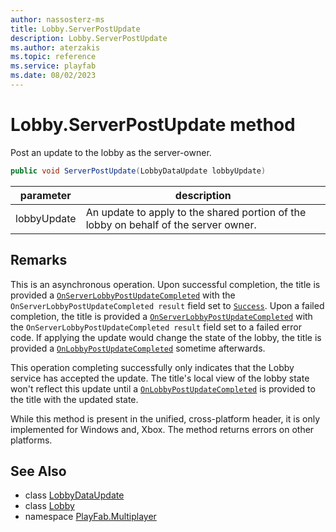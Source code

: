 ```yaml
---
author: nassosterz-ms
title: Lobby.ServerPostUpdate
description: Lobby.ServerPostUpdate
ms.author: aterzakis
ms.topic: reference
ms.service: playfab
ms.date: 08/02/2023
---
```


# Lobby.ServerPostUpdate method

Post an update to the lobby as the server-owner.

```csharp
public void ServerPostUpdate(LobbyDataUpdate lobbyUpdate)
```

| parameter | description |
| --- | --- |
| lobbyUpdate | An update to apply to the shared portion of the lobby on behalf of the server owner. |

## Remarks

This is an asynchronous operation. Upon successful completion, the title is provided a [`OnServerLobbyPostUpdateCompleted`](../PlayFabMultiplayer.PlayFabMultiplayerServer/OnServerLobbyPostUpdateCompleted.md) with the `OnServerLobbyPostUpdateCompleted result` field set to [`Success`](../LobbyError/Success.md). Upon a failed completion, the title is provided a [`OnServerLobbyPostUpdateCompleted`](../PlayFabMultiplayer.PlayFabMultiplayerServer/OnServerLobbyPostUpdateCompleted.md) with the `OnServerLobbyPostUpdateCompleted result` field set to a failed error code. If applying the update would change the state of the lobby, the title is provided a [`OnLobbyPostUpdateCompleted`](../PlayFabMultiplayer/OnLobbyPostUpdateCompleted.md) sometime afterwards.

This operation completing successfully only indicates that the Lobby service has accepted the update. The title's local view of the lobby state won't reflect this update until a [`OnLobbyPostUpdateCompleted`](../PlayFabMultiplayer/OnLobbyPostUpdateCompleted.md) is provided to the title with the updated state.

While this method is present in the unified, cross-platform header, it is only implemented for Windows and, Xbox. The method returns errors on other platforms.

## See Also

* class [LobbyDataUpdate](../LobbyDataUpdate.md)
* class [Lobby](../Lobby.md)
* namespace [PlayFab.Multiplayer](../../PlayFabMultiplayerSDK.md)

